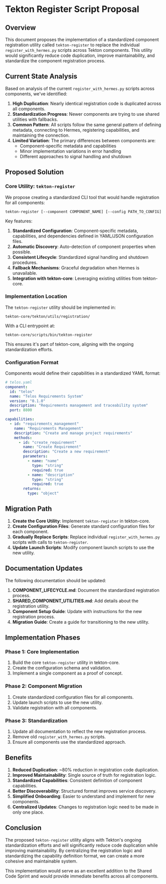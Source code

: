# Tekton Register Script Proposal

## Overview

This document proposes the implementation of a standardized component registration utility called `tekton-register` to replace the individual `register_with_hermes.py` scripts across Tekton components. This utility would significantly reduce code duplication, improve maintainability, and standardize the component registration process.

## Current State Analysis

Based on analysis of the current `register_with_hermes.py` scripts across components, we've identified:

1. **High Duplication**: Nearly identical registration code is duplicated across all components.
2. **Standardization Progress**: Newer components are trying to use shared utilities with fallbacks.
3. **Common Pattern**: All scripts follow the same general pattern of defining metadata, connecting to Hermes, registering capabilities, and maintaining the connection.
4. **Limited Variation**: The primary differences between components are:
   - Component-specific metadata and capabilities
   - Minor implementation variations in error handling
   - Different approaches to signal handling and shutdown

## Proposed Solution

### Core Utility: `tekton-register`

We propose creating a standardized CLI tool that would handle registration for all components:

```
tekton-register [--component COMPONENT_NAME] [--config PATH_TO_CONFIG]
```

Key features:

1. **Standardized Configuration**: Component-specific metadata, capabilities, and dependencies defined in YAML/JSON configuration files.
2. **Automatic Discovery**: Auto-detection of component properties when possible.
3. **Consistent Lifecycle**: Standardized signal handling and shutdown procedures.
4. **Fallback Mechanisms**: Graceful degradation when Hermes is unavailable.
5. **Integration with tekton-core**: Leveraging existing utilities from tekton-core.

### Implementation Location

The `tekton-register` utility should be implemented in:

```
tekton-core/tekton/utils/registration/
```

With a CLI entrypoint at:

```
tekton-core/scripts/bin/tekton-register
```

This ensures it's part of tekton-core, aligning with the ongoing standardization efforts.

### Configuration Format

Components would define their capabilities in a standardized YAML format:

```yaml
# telos.yaml
component:
  id: "telos"
  name: "Telos Requirements System"
  version: "0.1.0"
  description: "Requirements management and traceability system"
  port: 8800

capabilities:
  - id: "requirements_management"
    name: "Requirements Management"
    description: "Create and manage project requirements"
    methods:
      - id: "create_requirement"
        name: "Create Requirement"
        description: "Create a new requirement"
        parameters:
          - name: "name"
            type: "string"
            required: true
          - name: "description"
            type: "string"
            required: true
        returns:
          type: "object"
```

## Migration Path

1. **Create the Core Utility**: Implement `tekton-register` in tekton-core.
2. **Create Configuration Files**: Generate standard configuration files for each component.
3. **Gradually Replace Scripts**: Replace individual `register_with_hermes.py` scripts with calls to `tekton-register`.
4. **Update Launch Scripts**: Modify component launch scripts to use the new utility.

## Documentation Updates

The following documentation should be updated:

1. **COMPONENT_LIFECYCLE.md**: Document the standardized registration process.
2. **SHARED_COMPONENT_UTILITIES.md**: Add details about the registration utility.
3. **Component Setup Guide**: Update with instructions for the new registration process.
4. **Migration Guide**: Create a guide for transitioning to the new utility.

## Implementation Phases

### Phase 1: Core Implementation

1. Build the core `tekton-register` utility in tekton-core.
2. Create the configuration schema and validation.
3. Implement a single component as a proof of concept.

### Phase 2: Component Migration

1. Create standardized configuration files for all components.
2. Update launch scripts to use the new utility.
3. Validate registration with all components.

### Phase 3: Standardization

1. Update all documentation to reflect the new registration process.
2. Remove old `register_with_hermes.py` scripts.
3. Ensure all components use the standardized approach.

## Benefits

1. **Reduced Duplication**: ~80% reduction in registration code duplication.
2. **Improved Maintainability**: Single source of truth for registration logic.
3. **Standardized Capabilities**: Consistent definition of component capabilities.
4. **Better Discoverability**: Structured format improves service discovery.
5. **Simplified Onboarding**: Easier to understand and implement for new components.
6. **Centralized Updates**: Changes to registration logic need to be made in only one place.

## Conclusion

The proposed `tekton-register` utility aligns with Tekton's ongoing standardization efforts and will significantly reduce code duplication while improving maintainability. By centralizing the registration logic and standardizing the capability definition format, we can create a more cohesive and maintainable system.

This implementation would serve as an excellent addition to the Shared Code Sprint and would provide immediate benefits across all components.